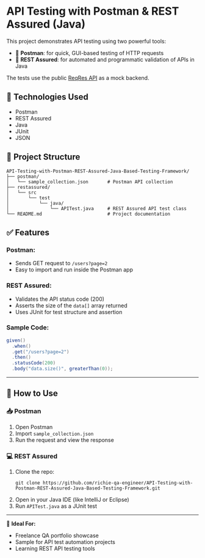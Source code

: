 # API Testing with Postman & REST Assured (Java)

This project demonstrates API testing using two powerful tools:
- 🧪 **Postman**: for quick, GUI-based testing of HTTP requests
- 🧪 **REST Assured**: for automated and programmatic validation of APIs in Java

The tests use the public [ReqRes API](https://reqres.in/) as a mock backend.

## 🔧 Technologies Used
- Postman
- REST Assured
- Java
- JUnit
- JSON

## 📁 Project Structure

```
API-Testing-with-Postman-REST-Assured-Java-Based-Testing-Framework/
├── postman/
│   └── sample_collection.json       # Postman API collection
├── restassured/
│   └── src
│       └── test
│           └── java/
│               └── APITest.java     # REST Assured API test class
└── README.md                        # Project documentation
```

## ✅ Features

### Postman:
- Sends GET request to `/users?page=2`
- Easy to import and run inside the Postman app

### REST Assured:
- Validates the API status code (200)
- Asserts the size of the `data[]` array returned
- Uses JUnit for test structure and assertion

### Sample Code:
```java
given()
  .when()
  .get("/users?page=2")
  .then()
  .statusCode(200)
  .body("data.size()", greaterThan(0));
```

---

## 🚀 How to Use

### 📥 Postman
1. Open Postman
2. Import `sample_collection.json`
3. Run the request and view the response

### 💻 REST Assured
1. Clone the repo:
   ```
   git clone https://github.com/richie-qa-engineer/API-Testing-with-Postman-REST-Assured-Java-Based-Testing-Framework.git
   ```
2. Open in your Java IDE (like IntelliJ or Eclipse)
3. Run `APITest.java` as a JUnit test

---

🎯 **Ideal For:**
- Freelance QA portfolio showcase
- Sample for API test automation projects
- Learning REST API testing tools
